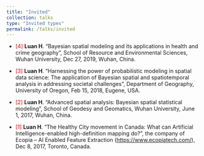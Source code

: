 ```yaml
---
title: "Invited"
collection: talks
type: "Invited types"
permalink: /talks/invited
---
```


* <span style="color:red">[4]</span> **Luan H**. “Bayesian spatial modeling and its applications in health and crime geography”, School of Resource and Environmental Sciences, Wuhan University, Dec 27, 2019, Wuhan, China.

* <span style="color:red">[3]</span> **Luan H**. “Harnessing the power of probabilistic modeling in spatial data science: The application of Bayesian spatial and spatiotemporal analysis in addressing societal challenges”, Department of Geography, University of Oregon, Feb 15, 2018, Eugene, USA. 

* <span style="color:red">[2]</span> **Luan H**. “Advanced spatial analysis: Bayesian spatial statistical modeling”, School of Geodesy and Geomatics, Wuhan University, June 1, 2017, Wuhan, China. 

* <span style="color:red">[1]</span> **Luan H**. “The Healthy City movement in Canada: What can Artificial Intelligence-enabled high-definition mapping do?”, the company of Ecopia – AI Enabled Feature Extraction (https://www.ecopiatech.com/), Dec 8, 2017, Toronto, Canada.
